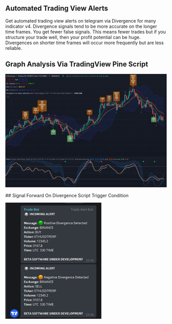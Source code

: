 ## Automated Trading View Alerts
Get automated trading view alerts on telegram via Divergence for many indicator v4. Divergence signals tend to be more accurate on the longer time frames. You get fewer false signals. This means fewer trades but if you structure your trade well, then your profit potential can be huge. Divergences on shorter time frames will occur more frequently but are less reliable.
## Graph Analysis Via TradingView Pine Script
<p align="left">
  <img src="GraphResult.jpg" width="600" title="TradingView"><br>
</p>
## Signal Forward On Divergence Script Trigger Condition
<p align="left">
  <img src="Result.jpg" width="300" alt="Telegram"><br>
</p>
